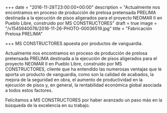 +++
date = "2016-11-28T23:00:00+00:00"
description = "Actualmente nos encontramos en proceso de producción de prelosa pretensada PRELIMA destinada a la ejecución de pisos aligerados para el proyecto NEOMAR II en Pueblo Libre, construido por MS CONSTRUCTORES"
draft = true
image = "/v1545940076/2016-11-26-PHOTO-00036519.jpg"
title = "Fabricación Prelosa PRELIMA"

+++
MS CONSTRUCTORES apuesta por productos de vanguardia.

Actualmente nos encontramos en proceso de producción de prelosa pretensada PRELIMA destinada a la ejecución de pisos aligerados para el proyecto NEOMAR II en Pueblo Libre, construido por MS CONSTRUCTORES, cliente que ha entendido las numerosas ventajas que le aporta un producto de vanguardia, como son la calidad de acabados, la mejora de la seguridad en obra, el aumento de productividad en la ejecución de pisos y, en general, la rentabilidad económica global asociada a todos estos factores.

Felicitamos a MS CONSTRUCTORES por haber avanzado un paso más en la búsqueda de la excelencia en su trabajo.